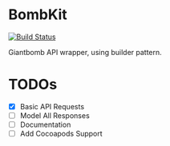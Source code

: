 # BombKit
[![Build Status](https://travis-ci.org/darkcl/BombKit.svg?branch=master)](https://travis-ci.org/darkcl/BombKit)

Giantbomb API wrapper, using builder pattern.

# TODOs

- [x] Basic API Requests
- [ ] Model All Responses
- [ ] Documentation
- [ ] Add Cocoapods Support